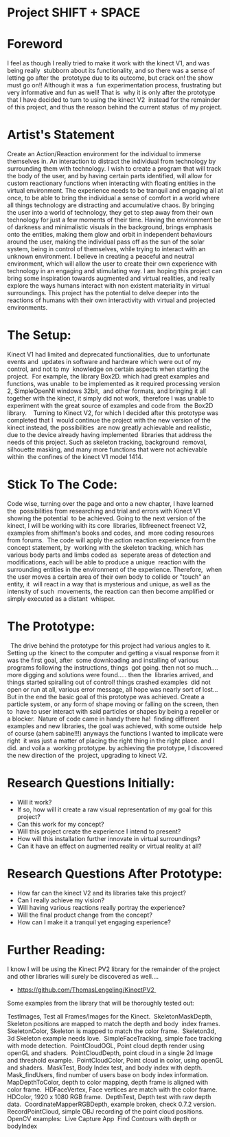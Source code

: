 # Project SHIFT + SPACE

# Foreword 

I feel as though I really tried to make it work with the kinect V1, and was being really 
stubborn about its functionality, and so there was a sense of letting go after the 
prototype due to its outcome, but crack on! the show must go on!! Although it was a 
fun experimentation process, frustrating but very informative and fun as well! That is 
why it is only after the prototype that I  have decided to turn to using the kinect V2 
instead for the remainder of this project, and thus the reason behind the current status 
of my project. 


# Artist's Statement

Create an Action/Reaction environment for the individual to immerse themselves in.  An interaction to distract the individual from technology by surrounding them with technology.  I wish to create a program that will track the body of the user, and by having certain parts identified, will allow for custom reactionary functions when interacting with floating entities in the virtual environment.  The experience needs to be tranquil and engaging all at once, to be able to bring the individual a sense of comfort in a world where all things technology are distracting and accumulative chaos.  By bringing the user into a world of technology, they get to step away from their own technology for just a few moments of their time.  Having the environment be of darkness and minimalistic visuals in the background, brings emphasis onto the entities, making them glow and orbit in independent behaviours around the user, making the individual pass off as the sun of the solar system, being in control of themselves, while trying to interact with an unknown environment.  I believe in creating a peaceful and neutral environment, which will allow the user to create their own experience with technology in an engaging and stimulating way.  I am hoping this project can bring some inspiration towards augmented and virtual realities, and really explore the ways humans interact with non existent materiality in virtual surroundings. This project has the potential to delve deeper into the reactions of humans with their own interactivity with virtual and projected environments.  


# The Setup:

Kinect V1 had limited and deprecated functionalities, due to unfortunate events and 
updates in software and hardware which were out of my control, and not to my 
knowledge on certain aspects when starting the project. 
For example, the library Box2D. which had great examples and functions, was unable 
to be implemented as it required processing version 2, SimpleOpenNI windows 32bit, 
and other formats, and bringing it all together with the kinect, it simply did not work, 
therefore I was unable to experiment with the great source of examples and code from 
the Box2D library. 
 
Turning to Kinect V2, for which I decided after this prototype was completed that I 
would continue the project with the new version of the kinect instead, the possibilities 
are now greatly achievable and realistic, due to the device already having implemented 
libraries that address the needs of this project.  Such as skeleton tracking, background 
removal, silhouette masking, and many more functions that were not achievable within 
the confines of the kinect V1 model 1414. 


# Stick To The Code:

Code wise, turning over the page and onto a new chapter, I have learned the 
possibilities from researching and trial and errors with Kinect V1 showing the potential 
to be achieved.  Going to the next version of the kinect, I will be working with its core 
libraries, libfreenect freenect V2, examples from shiffman's books and codes, and 
more coding resources from forums. 
The code will apply the action reaction experience from the concept statement, by 
working with the skeleton tracking, which has various body parts and limbs coded as 
seperate areas of detection and modifications, each will be able to produce a unique 
reaction with the surrounding entities in the environment of the experience.  Therefore, 
when the user moves a certain area of their own body to collide or "touch" an entity, it 
will react in a way that is mysterious and unique, as well as the intensity of such 
movements, the reaction can then become amplified or simply executed as a distant 
whisper. 


# The Prototype: 
 
The drive behind the prototype for this project had various angles to it.  Setting up the 
kinect to the computer and getting a visual response from it was the first goal, after 
some downloading and installing of various programs following the instructions, things 
got going.  then not so much.... more digging and solutions were found..... then the 
libraries arrived, and things started spiralling out of control!  things crashed examples 
did not open or run at all, various error message, all hope was nearly sort of lost... 
But in the end the basic goal of this prototype was achieved. Create a particle system, or any form of shape moving or falling on the screen, then to 
have to user interact with said particles or shapes by being a repeller or a blocker. 
Nature of code came in handy there ha! 
finding different examples and new libraries, the goal was achieved, with some outside 
help of course (ahem sabine!!!) anyways the functions I wanted to implicate were right 
it was just a matter of placing the right thing in the right place. and I did. and voila a 
working prototype.  by achieving the prototype, I discovered the new direction of the 
project, upgrading to kinect V2.


# Research Questions Initially:

- Will it work?  
- If so, how will it create a raw visual representation of my goal for this project? 
- Can this work for my concept? 
- Will this project create the experience I intend to present?  
- How will this installation further innovate in virtual surroundings?  
- Can it have an effect on augmented reality or virtual reality at all?

# Research Questions After Prototype:

- How far can the kinect V2 and its libraries take this project? 
- Can I really achieve my vision? 
- Will having various reactions really portray the experience?
- Will the final product change from the concept?
- How can I make it a tranquil yet engaging experience?

# Further Reading:

I know I will be using the Kinect PV2 library for the remainder of the project and other libraries will surely be discovered as well....

- https://github.com/ThomasLengeling/KinectPV2 

Some examples from the library that will be thoroughly tested out:

TestImages, Test all Frames/Images for the Kinect. 
SkeletonMaskDepth, Skeleton positions are mapped to match the depth and body 
index frames. 
SkeletonColor, Skeleton is mapped to match the color frame. 
Skeleton3d, 3d Skeleton example needs love. 
SimpleFaceTracking, simple face tracking with mode detection. 
PointCloudOGL, Point cloud depth render using openGL and shaders. 
PointCloudDepth, point cloud in a single 2d Image and threshold example. 
PointCloudColor, Point cloud in color, using openGL and shaders. 
MaskTest, Body Index test, and body index with depth. 
Mask_findUsers, find number of users base on body index information. 
MapDepthToColor, depth to color mapping, depth frame is aligned with color frame. 
HDFaceVertex, Face vertices are match with the color frame. 
HDColor, 1920 x 1080 RGB frame. 
DepthTest, Depth test with raw depth data. 
CoordinateMapperRGBDepth, example broken, check 0.7.2 version. 
RecordPointCloud, simple OBJ recording of the point cloud positions. 
OpenCV examples: 
Live Capture App 
Find Contours with depth or bodyIndex 



